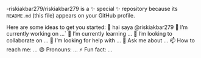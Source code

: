 -riskiakbar279/riskiakbar279 is a ✨ special ✨ repository because its `README.md` (this file) appears on your GitHub profile.

Here are some ideas to get you started:
 👋 hai saya @riskiakbar279
🔭 I’m currently working on …`
🌱 I’m currently learning …
👯 I’m looking to collaborate on …
🤔 I’m looking for help with …
💬 Ask me about …
📫 How to reach me: …
😄 Pronouns: …
⚡ Fun fact: …
